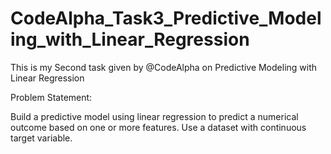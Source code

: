 # CodeAlpha_Task3_Predictive_Modeling_with_Linear_Regression 

This is my Second task given by @CodeAlpha on Predictive Modeling with Linear Regression

Problem Statement:

Build a predictive model using linear regression to predict a  numerical outcome based on one or more features. Use a dataset with continuous target variable.
